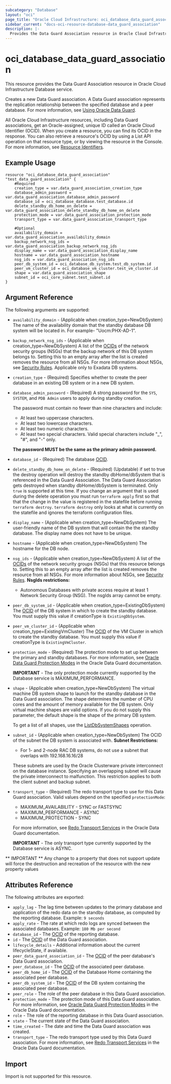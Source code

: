 ```yaml
---
subcategory: "Database"
layout: "oci"
page_title: "Oracle Cloud Infrastructure: oci_database_data_guard_association"
sidebar_current: "docs-oci-resource-database-data_guard_association"
description: |-
  Provides the Data Guard Association resource in Oracle Cloud Infrastructure Database service
---
```


# oci_database_data_guard_association
This resource provides the Data Guard Association resource in Oracle Cloud Infrastructure Database service.

Creates a new Data Guard association.  A Data Guard association represents the replication relationship between the
specified database and a peer database. For more information, see [Using Oracle Data Guard](https://docs.cloud.oracle.com/iaas/Content/Database/Tasks/usingdataguard.htm).

All Oracle Cloud Infrastructure resources, including Data Guard associations, get an Oracle-assigned, unique ID
called an Oracle Cloud Identifier (OCID). When you create a resource, you can find its OCID in the response.
You can also retrieve a resource's OCID by using a List API operation on that resource type, or by viewing the
resource in the Console. For more information, see
[Resource Identifiers](https://docs.cloud.oracle.com/iaas/Content/General/Concepts/identifiers.htm).


## Example Usage

```hcl
resource "oci_database_data_guard_association" "test_data_guard_association" {
	#Required
	creation_type = var.data_guard_association_creation_type
	database_admin_password = var.data_guard_association_database_admin_password
	database_id = oci_database_database.test_database.id
	delete_standby_db_home_on_delete = var.data_guard_association_delete_standby_db_home_on_delete
	protection_mode = var.data_guard_association_protection_mode
	transport_type = var.data_guard_association_transport_type

	#Optional
	availability_domain = var.data_guard_association_availability_domain
	backup_network_nsg_ids = var.data_guard_association_backup_network_nsg_ids
	display_name = var.data_guard_association_display_name
	hostname = var.data_guard_association_hostname
	nsg_ids = var.data_guard_association_nsg_ids
	peer_db_system_id = oci_database_db_system.test_db_system.id
	peer_vm_cluster_id = oci_database_vm_cluster.test_vm_cluster.id
	shape = var.data_guard_association_shape
	subnet_id = oci_core_subnet.test_subnet.id
}
```

## Argument Reference

The following arguments are supported:

* `availability_domain` - (Applicable when creation_type=NewDbSystem) The name of the availability domain that the standby database DB system will be located in. For example- "Uocm:PHX-AD-1".
* `backup_network_nsg_ids` - (Applicable when creation_type=NewDbSystem) A list of the [OCIDs](https://docs.cloud.oracle.com/iaas/Content/General/Concepts/identifiers.htm) of the network security groups (NSGs) that the backup network of this DB system belongs to. Setting this to an empty array after the list is created removes the resource from all NSGs. For more information about NSGs, see [Security Rules](https://docs.cloud.oracle.com/iaas/Content/Network/Concepts/securityrules.htm). Applicable only to Exadata DB systems. 
* `creation_type` - (Required) Specifies whether to create the peer database in an existing DB system or in a new DB system. 
* `database_admin_password` - (Required) A strong password for the `SYS`, `SYSTEM`, and `PDB Admin` users to apply during standby creation.

	The password must contain no fewer than nine characters and include:
	* At least two uppercase characters.
	* At least two lowercase characters.
	* At least two numeric characters.
	* At least two special characters. Valid special characters include "_", "#", and "-" only.

	**The password MUST be the same as the primary admin password.** 
* `database_id` - (Required) The database [OCID](https://docs.cloud.oracle.com/iaas/Content/General/Concepts/identifiers.htm).
* `delete_standby_db_home_on_delete` - (Required) (Updatable) if set to true the destroy operation will destroy the standby dbHome/dbSystem that is referenced in the Data Guard Association. The Data Guard Association gets destroyed when standby dbHome/dbSystem is terminated. Only `true` is supported at this time. If you change an argument that is used during the delete operation you must run `terraform apply` first so that that the change in the value is registered in the statefile before running `terraform destroy`. `terraform destroy` only looks at what is currently on the statefile and ignores the terraform configuration files. 
* `display_name` - (Applicable when creation_type=NewDbSystem) The user-friendly name of the DB system that will contain the the standby database. The display name does not have to be unique.
* `hostname` - (Applicable when creation_type=NewDbSystem) The hostname for the DB node.
* `nsg_ids` - (Applicable when creation_type=NewDbSystem) A list of the [OCIDs](https://docs.cloud.oracle.com/iaas/Content/General/Concepts/identifiers.htm) of the network security groups (NSGs) that this resource belongs to. Setting this to an empty array after the list is created removes the resource from all NSGs. For more information about NSGs, see [Security Rules](https://docs.cloud.oracle.com/iaas/Content/Network/Concepts/securityrules.htm). **NsgIds restrictions:**
	* Autonomous Databases with private access require at least 1 Network Security Group (NSG). The nsgIds array cannot be empty. 
* `peer_db_system_id` - (Applicable when creation_type=ExistingDbSystem) The [OCID](https://docs.cloud.oracle.com/iaas/Content/General/Concepts/identifiers.htm) of the DB system in which to create the standby database. You must supply this value if creationType is `ExistingDbSystem`. 
* `peer_vm_cluster_id` - (Applicable when creation_type=ExistingVmCluster) The [OCID](https://docs.cloud.oracle.com/iaas/Content/General/Concepts/identifiers.htm) of the VM Cluster in which to create the standby database. You must supply this value if creationType is `ExistingVmCluster`. 
* `protection_mode` - (Required) The protection mode to set up between the primary and standby databases. For more information, see [Oracle Data Guard Protection Modes](http://docs.oracle.com/database/122/SBYDB/oracle-data-guard-protection-modes.htm#SBYDB02000) in the Oracle Data Guard documentation.

	**IMPORTANT** - The only protection mode currently supported by the Database service is MAXIMUM_PERFORMANCE. 
* `shape` - (Applicable when creation_type=NewDbSystem) The virtual machine DB system shape to launch for the standby database in the Data Guard association. The shape determines the number of CPU cores and the amount of memory available for the DB system. Only virtual machine shapes are valid options. If you do not supply this parameter, the default shape is the shape of the primary DB system.

	To get a list of all shapes, use the [ListDbSystemShapes](https://docs.cloud.oracle.com/iaas/api/#/en/database/20160918/DbSystemShapeSummary/ListDbSystemShapes) operation. 
* `subnet_id` - (Applicable when creation_type=NewDbSystem) The OCID of the subnet the DB system is associated with. **Subnet Restrictions:**
	* For 1- and 2-node RAC DB systems, do not use a subnet that overlaps with 192.168.16.16/28

	These subnets are used by the Oracle Clusterware private interconnect on the database instance. Specifying an overlapping subnet will cause the private interconnect to malfunction. This restriction applies to both the client subnet and backup subnet. 
* `transport_type` - (Required) The redo transport type to use for this Data Guard association.  Valid values depend on the specified `protectionMode`:
	* MAXIMUM_AVAILABILITY - SYNC or FASTSYNC
	* MAXIMUM_PERFORMANCE - ASYNC
	* MAXIMUM_PROTECTION - SYNC

	For more information, see [Redo Transport Services](http://docs.oracle.com/database/122/SBYDB/oracle-data-guard-redo-transport-services.htm#SBYDB00400) in the Oracle Data Guard documentation.

	**IMPORTANT** - The only transport type currently supported by the Database service is ASYNC. 


** IMPORTANT **
Any change to a property that does not support update will force the destruction and recreation of the resource with the new property values

## Attributes Reference

The following attributes are exported:

* `apply_lag` - The lag time between updates to the primary database and application of the redo data on the standby database, as computed by the reporting database.  Example: `9 seconds` 
* `apply_rate` - The rate at which redo logs are synced between the associated databases.  Example: `180 Mb per second` 
* `database_id` - The [OCID](https://docs.cloud.oracle.com/iaas/Content/General/Concepts/identifiers.htm) of the reporting database.
* `id` - The [OCID](https://docs.cloud.oracle.com/iaas/Content/General/Concepts/identifiers.htm) of the Data Guard association.
* `lifecycle_details` - Additional information about the current lifecycleState, if available. 
* `peer_data_guard_association_id` - The [OCID](https://docs.cloud.oracle.com/iaas/Content/General/Concepts/identifiers.htm) of the peer database's Data Guard association.
* `peer_database_id` - The [OCID](https://docs.cloud.oracle.com/iaas/Content/General/Concepts/identifiers.htm) of the associated peer database.
* `peer_db_home_id` - The [OCID](https://docs.cloud.oracle.com/iaas/Content/General/Concepts/identifiers.htm) of the Database Home containing the associated peer database. 
* `peer_db_system_id` - The [OCID](https://docs.cloud.oracle.com/iaas/Content/General/Concepts/identifiers.htm) of the DB system containing the associated peer database. 
* `peer_role` - The role of the peer database in this Data Guard association.
* `protection_mode` - The protection mode of this Data Guard association. For more information, see [Oracle Data Guard Protection Modes](http://docs.oracle.com/database/122/SBYDB/oracle-data-guard-protection-modes.htm#SBYDB02000) in the Oracle Data Guard documentation. 
* `role` - The role of the reporting database in this Data Guard association.
* `state` - The current state of the Data Guard association.
* `time_created` - The date and time the Data Guard association was created.
* `transport_type` - The redo transport type used by this Data Guard association.  For more information, see [Redo Transport Services](http://docs.oracle.com/database/122/SBYDB/oracle-data-guard-redo-transport-services.htm#SBYDB00400) in the Oracle Data Guard documentation. 

## Import

Import is not supported for this resource.

